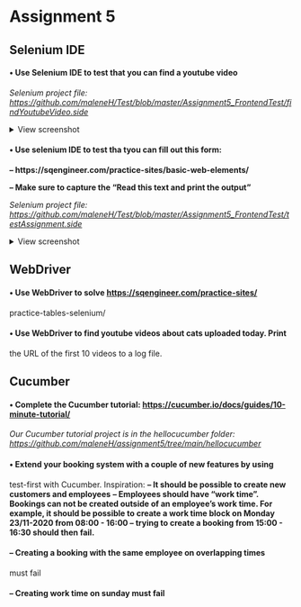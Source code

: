 # Assignment 5

## Selenium IDE

#### • Use Selenium IDE to test that you can find a youtube video

*Selenium project file: https://github.com/maleneH/Test/blob/master/Assignment5_FrontendTest/findYoutubeVideo.side*

<details>
  <summary>View screenshot</summary>
  
  ![alt text](https://github.com/maleneH/Test/blob/master/Assignment5_FrontendTest/funnyCats.jpeg)
</details>



#### • Use selenium IDE to test tha tyou can fill out this form:


   **– https://<i></i>sqengineer.com/practice-sites/basic-web-elements/**
     
   **– Make sure to capture the “Read this text and print the output”**


*Selenium project file: https://github.com/maleneH/Test/blob/master/Assignment5_FrontendTest/testAssignment.side*

<details>
  <summary>View screenshot</summary>
  
  
![alt text](https://github.com/maleneH/Test/blob/master/Assignment5_FrontendTest/johnDoe.jpeg)
</details>


## WebDriver

#### • Use WebDriver to solve https://sqengineer.com/practice-sites/
practice-tables-selenium/

#### • Use WebDriver to find youtube videos about cats uploaded today. Print
the URL of the first 10 videos to a log file.



## Cucumber


#### • Complete the Cucumber tutorial: https://cucumber.io/docs/guides/10-minute-tutorial/
*Our Cucumber tutorial project is in the hellocucumber folder: https://github.com/maleneH/assignment5/tree/main/hellocucumber*

#### • Extend your booking system with a couple of new features by using
test-first with Cucumber. Inspiration:
  **– It should be possible to create new customers and employees**
  **– Employees should have “work time”. Bookings can not be created
outside of an employee’s work time. For example, it should be
possible to create a work time block on Monday 23/11-2020 from
08:00 - 16:00 – trying to create a booking from 15:00 - 16:30 should
then fail.**


#### – Creating a booking with the same employee on overlapping times
must fail

#### – Creating work time on sunday must fail
